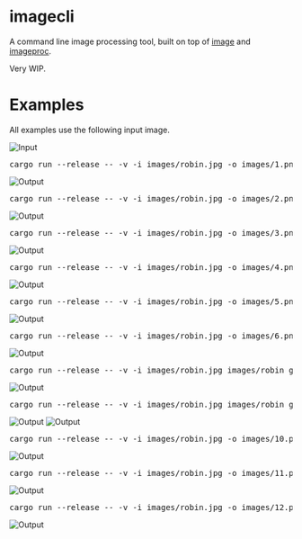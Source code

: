 imagecli
====

A command line image processing tool, built on top of [image](https://github.com/image-rs/image) and [imageproc](https://github.com/image-rs/imageproc).

Very WIP.

# Examples

All examples use the following input image.

<img src="images/robin.jpg" alt="Input"/>

<pre>
cargo run --release -- -v -i images/robin.jpg -o images/1.png -p 'gray > gaussian 5.0 > scale 0.7 > rotate 45'
</pre>

<img src="images/1.png" alt="Output"/>

<pre>
cargo run --release -- -v -i images/robin.jpg -o images/2.png -p 'sobel'
</pre>

<img src="images/2.png" alt="Output"/>

<pre>
cargo run --release -- -v -i images/robin.jpg -o images/3.png -p 'carve 0.85'
</pre>

<img src="images/3.png" alt="Output"/>

<pre>
cargo run --release -- -v -i images/robin.jpg -o images/4.png -p 'scale 0.4 > DUP > athresh 10 > SWAP > othresh > hcat'
</pre>

<img src="images/4.png" alt="Output"/>

<pre>
cargo run --release -- -v -i images/robin.jpg -o images/5.png -p 'scale 0.4 > DUP 3 > gaussian 15.0 > ROT 4 > gaussian 10.0 > ROT 3 > gaussian 5.0 > ROT 2 > grid 2 2'
</pre>

<img src="images/5.png" alt="Output"/>

<pre>
cargo run --release -- -v -i images/robin.jpg -o images/6.png -p 'scale 0.5 > median 6 6'
</pre>

<img src="images/6.png" alt="Output"/>

<pre>
cargo run --release -- -v -i images/robin.jpg images/robin_gray.jpg -o images/7.png -p 'hcat'
</pre>

<img src="images/7.png" alt="Output"/>

<pre>
cargo run --release -- -v -i images/robin.jpg images/robin_gray.jpg -o images/8.png images/9.png -p 'scale 0.5 > rotate 10 > SWAP > scale 0.5 > rotate 20 > SWAP'
</pre>

<img src="images/8.png" alt="Output"/>
<img src="images/9.png" alt="Output"/>

<pre>
cargo run --release -- -v -i images/robin.jpg -o images/10.png -p 'scale 0.4 > DUP 3 > [gaussian 1.0, gaussian 3.0, gaussian 5.0, gaussian 7.0] > grid 2 2'
</pre>

<img src="images/10.png" alt="Output"/>

<pre>
cargo run --release -- -v -i images/robin.jpg -o images/11.png -p 'DUP 2 > blue > ROT 3 > green > ROT 2 > red > hcat > hcat'
</pre>

<img src="images/11.png" alt="Output"/>

<pre>
cargo run --release -- -v -i images/robin.jpg -o images/12.png -p 'DUP 2 > [red, green, blue] > hcat > hcat'
</pre>

<img src="images/12.png" alt="Output"/>